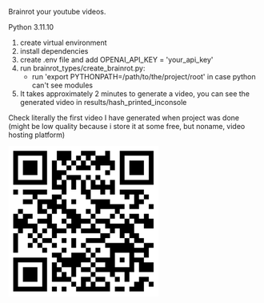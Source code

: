 Brainrot your youtube videos.

Python 3.11.10

1) create virtual environment
2) install dependencies
3) create .env file and add OPENAI_API_KEY = 'your_api_key'
4) run brainrot_types/create_brainrot.py:
    * run 'export PYTHONPATH=/path/to/the/project/root' in case python can't see modules
5) It takes approximately 2 minutes to generate a video, you can see the generated video in results/hash_printed_inconsole

Check literally the first video I have generated when project was done (might be low quality because i store it at some free, but noname, video hosting platform)


<img src="brainrot_video.png" alt="qr for the video" width="300" />
